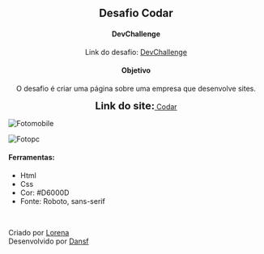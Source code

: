 <h2 align="center">
    Desafio Codar
</h2>
<h4 align="center">
    DevChallenge
</h4>
<p align="center">
    Link do desafio: <a href="https://devchallenge.now.sh/challenges/5ed47992adee277fae224a0b/details" target="_blank">DevChallenge</a>
</p>
<h4 align="center">
    Objetivo
</h4>
<p align="center">
    O desafio é criar uma página sobre uma empresa que desenvolve sites.
</p>
<p align="center">
    <b><span style="font-size: 15pt">Link do site:</span></b><a href="https://dev-web-desafio-codar.vercel.app/" target="_blank" alt="Codar">&nbsp;Codar</a>
</p>
<!--<h3>
    Desenvolvimento:
</h3>-->

<!--<p style="text-align: justify">
    Cabeçalho feito em display flex, infelizmente eu nao sabia uma forma melhor de colocar a palavra "Codar." na posição adequada, então criei dois conteiners com a tag "div" e ajeitei com a propriedade flex.
</p>-->

<!--<p style="text-align: justify">
    Na lista para o menu de navegação eu tive muitos problemas, estava impossível de faze-la com o "botão" de login no final. Não estava conseguindo de jeito nenhum, mas depois de uma tarde e uma manhã procurando finalmente consegui fazer. <br/>Algumas coisas não fizeram muito sentido pra mim nesse css, por exemplo, em momentos que eu tentava colocar uma propriedade dentro de uma tag "pai" não funcionava, então eu colocava na "filho" e fluía o codigo, eu não sei porque, mas há esses detalhes que eu não estava entendendo pois achava que o certo seria colocar na tag "pai". <br/>
    Por exemplo: <br/> .cabecalho ul:{display: inline-block} (não funcionava)<br/>
    .cabecalho ul li: {display: inline-block} (funcionou).
</p>-->

<!--<p style="text-align: justify">
    A primeira parte do corpo do site não houve nenhuma dificuldade tão grande, apenas alguns comandos do css que por falta de experiencia foram complicados de colocar.<br/>
    Porém na segunda parte - onde tem a lista de serviços - houve alguns problemas que foi colocar a lista para o meio da tela pois ela estava ficando apenas no canto. Tentei colocar o conteiner que tava com as tags div, ul, li como flex e depois alinhar o conteundo com justify-content para ficar no meio, mas nao funcionou. Após isso, tentei colocar mais um conteiner entre a div que possuia e o ul para manipular o conteiner e coloca-lo no meio, mas sem resultado também. <br/>No final, coloquei em grid, separei a imagem da lista, e forcei o deslocamento da lista com o padding. Acredito que esse nao seja o jeito ideal de fazer, mas foi o unico que deu certo.
</p>-->

<!--<p style="text-align: justify">
    Na barra final, criei um footer e coloquei duas divs de conteiner principal para comportar o conteudo de texto. Depois criei mais algumas divs pra fazer os blocos e separei eles com a propriedade do grid, grid-column-gap. Essa foi a parte mais facil de toda a página 😅.
</p>-->


![Fotomobile](https://user-images.githubusercontent.com/63010902/112709645-041c3f80-8e9a-11eb-9ba8-14b9cf0cb0d1.png)

![Fotopc](https://user-images.githubusercontent.com/63010902/112709644-fff02200-8e99-11eb-9fe8-55366aeb887a.jpg)

<h4>
    Ferramentas:
</h4>

<ul>
    <li>Html</li>
    <li>Css</li>
    <li>Cor: #D6000D</li>
    <li>Fonte: Roboto, sans-serif</li>
</ul><br/>

<p>
    Criado por <a href="https://github.com/Lorenalgm" target="_blank">Lorena</a><br/>
    Desenvolvido por <a href="https://github.com/dansf" target="_blank">Dansf</a>
</p>